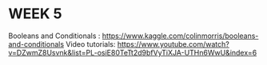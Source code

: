 
# WEEK 5

Booleans and Conditionals : https://www.kaggle.com/colinmorris/booleans-and-conditionals
Video tutorials: https://www.youtube.com/watch?v=DZwmZ8Usvnk&list=PL-osiE80TeTt2d9bfVyTiXJA-UTHn6WwU&index=6





